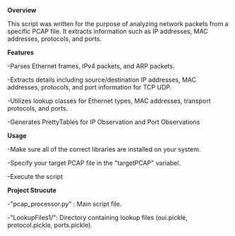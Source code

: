 **Overview**

This script was written for the purpose of analyzing network packets from a specific PCAP file. It extracts information such as IP addresses, MAC addresses, protocols, and ports. 

**Features**

-Parses Ethernet frames, IPv4 packets, and ARP packets. 

-Extracts details including source/destination IP addresses, MAC addresses, protocols, and port information for TCP UDP.

-Utilizes lookup classes for Ethernet types, MAC addresses, transport protocols, and ports.

-Generates PrettyTables for IP Observation and Port Observations

**Usage**

-Make sure all of the correct libraries are installed on your system.

-Specify your target PCAP file in the "targetPCAP" variabel. 

-Execute the script

**Project Strucute**

-"pcap_processor.py" : Main script file.

-"LookupFiles1/": Directory containing lookup files (oui.pickle, protocol.pickle, ports.pickle).
